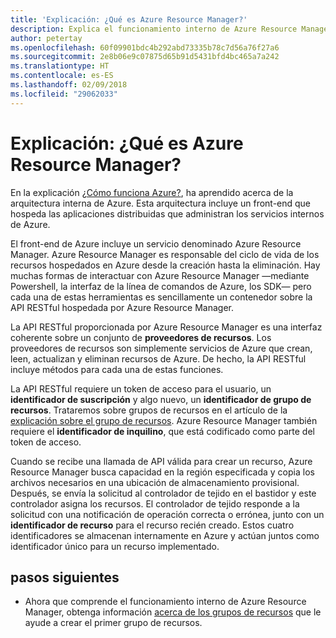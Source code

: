 ```yaml
---
title: 'Explicación: ¿Qué es Azure Resource Manager?'
description: Explica el funcionamiento interno de Azure Resource Manager
author: petertay
ms.openlocfilehash: 60f09901bdc4b292abd73335b78c7d56a76f27a6
ms.sourcegitcommit: 2e8b06e9c07875d65b91d5431bfd4bc465a7a242
ms.translationtype: HT
ms.contentlocale: es-ES
ms.lasthandoff: 02/09/2018
ms.locfileid: "29062033"
---
```

# <a name="explainer-what-is-azure-resource-manager"></a>Explicación: ¿Qué es Azure Resource Manager?

En la explicación [¿Cómo funciona Azure?](azure-explainer.md), ha aprendido acerca de la arquitectura interna de Azure. Esta arquitectura incluye un front-end que hospeda las aplicaciones distribuidas que administran los servicios internos de Azure.

El front-end de Azure incluye un servicio denominado Azure Resource Manager. Azure Resource Manager es responsable del ciclo de vida de los recursos hospedados en Azure desde la creación hasta la eliminación. Hay muchas formas de interactuar con Azure Resource Manager &mdash;mediante Powershell, la interfaz de la línea de comandos de Azure, los SDK&mdash; pero cada una de estas herramientas es sencillamente un contenedor sobre la API RESTful hospedada por Azure Resource Manager.

La API RESTful proporcionada por Azure Resource Manager es una interfaz coherente sobre un conjunto de **proveedores de recursos**. Los proveedores de recursos son simplemente servicios de Azure que crean, leen, actualizan y eliminan recursos de Azure. De hecho, la API RESTful incluye métodos para cada una de estas funciones. 

La API RESTful requiere un token de acceso para el usuario, un **identificador de suscripción** y algo nuevo, un **identificador de grupo de recursos**. Trataremos sobre grupos de recursos en el artículo de la [explicación sobre el grupo de recursos](resource-group-explainer.md). Azure Resource Manager también requiere el **identificador de inquilino**, que está codificado como parte del token de acceso. 

Cuando se recibe una llamada de API válida para crear un recurso, Azure Resource Manager busca capacidad en la región especificada y copia los archivos necesarios en una ubicación de almacenamiento provisional. Después, se envía la solicitud al controlador de tejido en el bastidor y este controlador asigna los recursos. El controlador de tejido responde a la solicitud con una notificación de operación correcta o errónea, junto con un **identificador de recurso** para el recurso recién creado. Estos cuatro identificadores se almacenan internamente en Azure y actúan juntos como identificador único para un recurso implementado.

## <a name="next-steps"></a>pasos siguientes

* Ahora que comprende el funcionamiento interno de Azure Resource Manager, obtenga información [acerca de los grupos de recursos](resource-group-explainer.md) que le ayude a crear el primer grupo de recursos.
